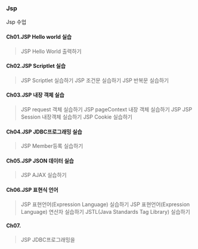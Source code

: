 ### Jsp
Jsp 수업

#### Ch01.JSP Hello world 실습
> JSP Hello World 출력하기

#### Ch02.JSP Scriptlet 실습
> JSP Scriptlet 실습하기
> JSP 조건문 실습하기
> JSP 반복문 실습하기 


#### Ch03.JSP 내장 객체 실습
> JSP request 객체 실습하기
> JSP pageContext 내장 객체 실습하기
> JSP JSP Session 내장객체 실습하기 
> JSP Cookie 실습하기


#### Ch04.JSP JDBC프로그래밍 실습
> JSP Member등록 실습하기


#### Ch05.JSP JSON 데이터 실습
> JSP AJAX 실습하기

#### Ch06.JSP 표현식 언어
> JSP 표현언어(Expression Language) 실습하기
> JSP 표현언어(Expression Language) 연산자 실습하기
> JSTL(Java Standards Tag Library) 실습하기

#### Ch07.
> JSP JDBC프로그래밍을 


